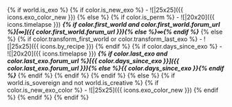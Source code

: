 {% if world.is_exo %}
    {% if color.is_new_exo %}
         - ![|25x25]({{ icons.exo_color_new }})
    {% else %}
        {% if color.is_perm %}
             - ![|20x20]({{ icons.timelapse }}) **_{% if color.first_world and color.first_world.forum_url %}[∞]({{ color.first_world.forum_url }}){% else %}∞{% endif %}_**
        {% else %}
            {% if color.transform_first_world or color.transform_last_exo %}
                 - ![|25x25]({{ icons.by_recipe }})
            {% endif %}
            {% if color.days_since_exo %}
                 - ![|20x20]({{ icons.timelapse }}) **_{% if color.last_exo and color.last_exo.forum_url %}[{{ color.days_since_exo }}]({{ color.last_exo.forum_url }}){% else %}{{ color.days_since_exo }}{% endif %}_**
            {% endif %}
        {% endif %}
    {% endif %}
{% else %}
    {% if world.is_sovereign and not world.is_creative %}
        {% if color.is_new_exo_color %}
             - ![|25x25]({{ icons.exo_color_new }})
        {% endif %}
    {% endif %}
{% endif %}
